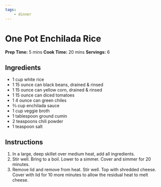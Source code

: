```yaml
---
tags:
    - dinner
---
```


# One Pot Enchilada Rice

**Prep Time:** 5 mins
**Cook Time:** 20 mins
**Servings:** 6

## Ingredients

- 1 cup white rice
- 1 15 ounce can black beans, drained & rinsed
- 1 15 ounce can yellow corn, drained & rinsed
- 1 15 ounce can diced tomatoes
- 1 4 ounce can green chiles
- ⅔ cup enchilada sauce
- 1 cup veggie broth
- 1 tablespoon ground cumin
- 2 teaspoons chili powder
- 1 teaspoon salt

## Instructions

1. In a large, deep skillet over medium heat, add all ingredients.
1. Stir well. Bring to a boil. Lower to a simmer. Cover and simmer for 20 minutes.
1. Remove lid and remove from heat. Stir well. Top with shredded cheese. Cover with lid for 10 more minutes to allow the residual heat to melt cheese.
